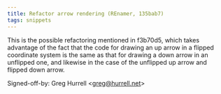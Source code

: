 ```yaml
---
title: Refactor arrow rendering (REnamer, 135bab7)
tags: snippets
---
```


This is the possible refactoring mentioned in f3b70d5, which takes advantage of the fact that the code for drawing an up arrow in a flipped coordinate system is the same as that for drawing a down arrow in an unflipped one, and likewise in the case of the unflipped up arrow and flipped down arrow.

Signed-off-by: Greg Hurrell &lt;greg@hurrell.net&gt;
